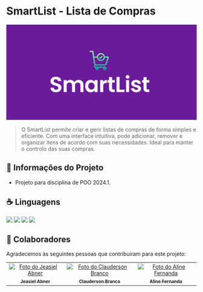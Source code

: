 # SmartList - Lista de Compras

<img src="1.png" alt="logo">

> O SmartList permite criar e gerir listas de compras de forma simples e eficiente. Com uma interface intuitiva, pode adicionar, remover e organizar itens de acordo com suas necessidades. Ideal para manter o controlo das suas compras.

## 🌱 Informações do Projeto
- Projeto para disciplina de POO 2024.1.

## ☕ Linguagens

<img src="https://img.shields.io/badge/JavaScript-F7DF1E?style=for-the-badge&logo=javascript&logoColor=black"/>
<img src="https://img.shields.io/badge/HTML5-E34F26?style=for-the-badge&logo=html5&logoColor=white"/>
<img src="https://img.shields.io/badge/CSS3-1572B6?style=for-the-badge&logo=css3&logoColor=white"/>
<img src="https://img.shields.io/badge/Java-ED8B00?style=for-the-badge&logo=java&logoColor=white"/>

## 🤝 Colaboradores

Agradecemos às seguintes pessoas que contribuíram para este projeto:

<table>
  <tr>
    <td align="center">
      <a href="#" title="defina o título do link">
        <img src="https://avatars.githubusercontent.com/u/52468572?v=4" width="100px;" alt="Foto do Jeasiel Abner"/><br>
        <sub>
          <b>Jeasiel Abner</b>
        </sub>
      </a>
    </td>
    <td align="center">
      <a href="#" title="defina o título do link">
        <img src="https://avatars.githubusercontent.com/u/159023161?v=4" width="100px;" alt="Foto do Clauderson Branco"/><br>
        <sub>
          <b>Clauderson Branco</b>
        </sub>
      </a>
    </td>
    <td align="center">
      <a href="#" title="defina o título do link">
        <img src="https://avatars.githubusercontent.com/u/121042844?s=400&u=6abcc5058b24e30e4da19fdb16f51720ee655a4d&v=4" width="100px;" alt="Foto do Aline Fernanda"/><br>
        <sub>
          <b>Aline Fernanda</b>
        </sub>
      </a>
    </td>
  </tr>
</table>

